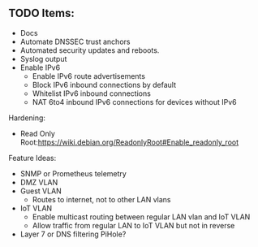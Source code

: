 
## TODO Items:
- Docs
- Automate DNSSEC trust anchors
- Automated security updates and reboots.
- Syslog output
- Enable IPv6
  - Enable IPv6 route advertisements
  - Block IPv6 inbound connections by default
  - Whitelist IPv6 inbound connections
  - NAT 6to4 inbound IPv6 connections for devices without IPv6

Hardening:
- Read Only Root:https://wiki.debian.org/ReadonlyRoot#Enable_readonly_root

Feature Ideas:
- SNMP or Prometheus telemetry
- DMZ VLAN
- Guest VLAN
  - Routes to internet, not to other LAN vlans
- IoT VLAN
  - Enable multicast routing between regular LAN vlan and IoT VLAN
  - Allow traffic from regular LAN to IoT VLAN but not in reverse
- Layer 7 or DNS filtering PiHole?
